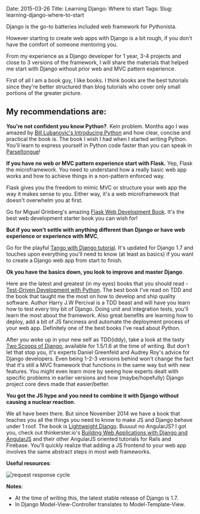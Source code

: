 Date: 2015-03-26
Title: Learning Django: Where to start
Tags:
Slug: learning-django-where-to-start


Django is the go-to batteries included web framework for Pythonista.

However starting to create web apps with Django is a bit rough, 
if you don't have the comfort of someone mentoring you.

From my experience as a Django developer for 1 year, 3-4 projects and close to 3 versions of the framework,
I will share the materials that helped me start with Django without
prior web and MVC pattern experience.



First of all I am a book guy, I like books. I think books are the best tutorials since they're better structured than blog tutorials who cover only small portions of the greater picture.



## My recommendations are: 


**You're not confident you know Python?**. Kein problem. Months ago I was amazed by [Bill Lubanovic's Introducing Python](http://shop.oreilly.com/product/0636920028659.do) and how clear, concise and practical the book is. The book I wish I had when I started writing Python. You'll learn to express yourself in Python code faster than you can speak in [Parseltongue](http://harrypotter.wikia.com/wiki/Parseltongue)!


**If you have no web or MVC pattern experience start with Flask.** Yep, Flask the microframework. You need to understand how a really basic web app works and how to achieve things in a non-pattern enforced way.

Flask gives you the freedom to mimic MVC or structure your web app the way it makes sense to you. Either way, it's a web microframework that doesn't overwhelm you at first.

Go for Miguel Grinberg's amazing [Flask Web Development Book](http://flaskbook.com/). It's the best web development starter book you can wish for!


**But if you won't settle with anything different than Django or have web experience or experience with MVC**, 

Go for the playful [Tango with Django tutorial](http://www.tangowithdjango.com/). It's updated for Django 1.7 and touches upon everything you'll need to know (at least as basics) if you want to create a Django web app from start to finish.


**Ok you have the basics down, you look to improve and master Django**.

Here are the latest and greatest (in my eyes) books that you should read - [Test-Driven Development with Python](http://shop.oreilly.com/product/0636920029533.do). The best book I've read on TDD and the book that taught me the most on how to develop and ship quality software. Author Harry J.W Percival is a TDD beast and will have you learn how to test every tiny bit of Django. Doing unit and integration tests, you'll learn the most about the framework. Also great benefits are learning how to deploy, add a bit of JS fanciness and automate the deployment process of your web app. Definitely one of the best books I've read about Python.


After you woke up in your new self as TDD(iddy), take a look at the tasty [Two Scoops of Django](http://twoscoopspress.org/), available for 1.5/1.6 at the time of writing. But don't let that stop you, it's experts Daniel Greenfeld and Audrey Roy's advice for Django developers. Even being 1-2-3 versions behind won't change the fact that it's still a MVC framework that functions in the same way but with new features. You might even learn more by seeing how experts dealt with specific problems in earlier versions and how (maybe/hopefully) Django project core devs made that easier/better.


**You got the JS hype and you need to combine it with Django without causing a nuclear reaction**. 

We all have been there. But since November 2014 we have a book that teaches you all the things you need to know to make JS and Django behave under 1 roof.
The book is [Lightweight Django](http://shop.oreilly.com/product/0636920032502.do). Buuuut no AngularJS? I got you, check out thinkerster.io's [Building Web Applications with Django and AngularJS](https://thinkster.io/django-angularjs-tutorial/) and their other AngularJS oriented tutorials for Rails and Firebase.
You'll quickly realize that adding a JS frontend to your web app involves the same abstract steps in most web frameworks.


**Useful resources**:

![request response cycle](http://rnevius.github.io/django_request_response_cycle.png "request response cycle")


**Notes**:

* At the time of writing this, the latest stable release of Django is 1.7.
* In Django Model-View-Controller translates to Model-Template-View.
